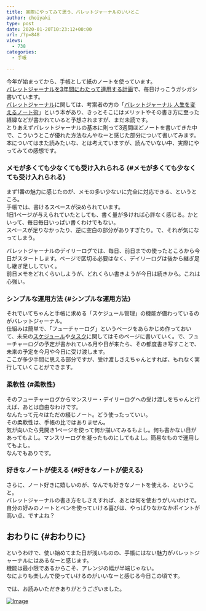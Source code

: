 ```yaml
---
title: 実際にやってみて思う、バレットジャーナルのいいとこ
author: choiyaki
type: post
date: 2020-01-20T10:23:12+00:00
url: /?p=848
views:
  - 738
categories:
  - 手帳

---
```

今年が始まってから、手帳として紙のノートを使っています。  
[バレットジャーナルを3年間にわたって連用する計画][1]で、毎日けっこうガシガシ書いています。  
[バレットジャーナル][2]に関しては、考案者の方の「[バレットジャーナル 人生を変えるノート術][3]」という本があり、きっとそこにはメリットやその書き方に至った経緯などが書かれていると予想されますが、まだ未読です。  
とりあえずバレットジャーナルの基本に則って3週間ほどノートを書いてきた中で、こういうとこが優れた方法なんやなーと感じた部分について書いてみます。  
本についてはまた読みたいな、とは考えていますが、読んでいない中、実際にやってみての感想です。

### メモが多くても少なくても受け入れられる {#メモが多くても少なくても受け入れられる}

まず1番の魅力に感じたのが、メモの多い少ないに完全に対応できる、というところ。  
手帳では、書けるスペースが決められています。  
1日1ページが与えられていたとしても、書く量が多ければ心許なく感じる。かといって、毎日毎日いっぱい書くわけでもない。  
スペースが足りなかったり、逆に空白の部分がありすぎたり。で、それが気になってしまう。

バレットジャーナルのデイリーログでは、毎日、前日までの使ったところから今日がスタートします。ページで区切る必要はなく、デイリーログは後から継ぎ足し継ぎ足ししていく。  
前日メモをどれくらいしようが、どれくらい書きようが今日は続きから。これは心強い。

### シンプルな運用方法 {#シンプルな運用方法}

それでいてちゃんと手帳に求める「スケジュール管理」の機能が備わっているのがバレットジャーナル。  
仕組みは簡単で、「フューチャーログ」というページをあらかじめ作っておいて、未来の[スケジュール][4]や[タスク][5]に関してはそのページに書いていく。で、フューチャーログの予定が書かれている月や日が来たら、その都度書き写すことで、未来の予定を今月や今日に受け渡します。  
ここが多少手間に思える部分ですが、受け渡しさえちゃんとすれば、もれなく実行していくことができます。

### 柔軟性 {#柔軟性}

そのフューチャーログからマンスリー・デイリーログへの受け渡しをちゃんと行えば、あとは自由なわけです。  
なんたって元々はただの綴じノート。どう使ったっていい。  
その柔軟性は、手帳の比ではありません。  
気が向いたら見開き1ページを使って何か描いてみるもよし。何も書かない日があってもよし。マンスリーログを凝ったものにしてもよし。簡易なもので運用してもよし。  
なんでもありです。

### 好きなノートが使える {#好きなノートが使える}

さらに、ノート好きに嬉しいのが、なんでも好きなノートを使える、ということ。  
バレットジャーナルの書き方をしさえすれば、あとは何を使おうがいいわけで。自分の好みのノートとペンを使っていける喜びは、やっぱりなかなかポイントが高い点、ですよね？

## おわりに {#おわりに}

というわけで、使い始めてまた日が浅いものの、手帳にはない魅力がバレットジャーナルにはあるなーと感じます。  
機能は最小限であるからこそ、アレンジの幅が半端じゃない。  
なによりも楽しんで使っていけるのがいいなーと感じる今日この頃です。

では、お読みいただきありがとうございました。

[![Image][6]][7]

 [1]: https://choiyaki.com/?p=833
 [2]: https://scrapbox.io/choiyaki-hondana/%E3%83%90%E3%83%AC%E3%83%83%E3%83%88%E3%82%B8%E3%83%A3%E3%83%BC%E3%83%8A%E3%83%AB
 [3]: https://amzn.to/2G1H7IB
 [4]: https://scrapbox.io/choiyaki-hondana/%E3%82%B9%E3%82%B1%E3%82%B8%E3%83%A5%E3%83%BC%E3%83%AB
 [5]: https://scrapbox.io/choiyaki-hondana/%E3%82%BF%E3%82%B9%E3%82%AF
 [6]: https://gyazo.com/8f78b6937f7e1470a6238e0ac0e32248/thumb/1000
 [7]: https://gyazo.com/8f78b6937f7e1470a6238e0ac0e32248